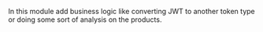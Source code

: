 In this module add business logic like converting JWT to another token type or doing some sort of analysis on the products. 
